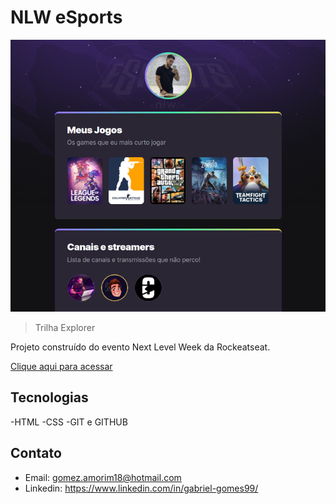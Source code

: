 # NLW eSports 

![preview](./.github/preview.png)
> Trilha Explorer

Projeto construído do evento Next Level Week da Rockeatseat.

[Clique aqui para acessar](https://gabriel-gomes-amorim.github.io/nlw-esports/)

## Tecnologias

-HTML
-CSS
-GIT e GITHUB

## Contato

- Email: gomez.amorim18@hotmail.com 
- Linkedin: https://www.linkedin.com/in/gabriel-gomes99/